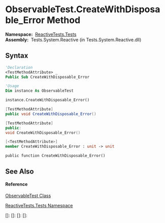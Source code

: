 # ObservableTest.CreateWithDisposable\_Error Method

**Namespace:**  [ReactiveTests.Tests](ReactiveTests.Tests\ReactiveTests.Tests.md)  
**Assembly:**  Tests.System.Reactive (in Tests.System.Reactive.dll)

## Syntax

```vb
'Declaration
<TestMethodAttribute> _
Public Sub CreateWithDisposable_Error
```

```vb
'Usage
Dim instance As ObservableTest

instance.CreateWithDisposable_Error()
```

```csharp
[TestMethodAttribute]
public void CreateWithDisposable_Error()
```

```c++
[TestMethodAttribute]
public:
void CreateWithDisposable_Error()
```

```fsharp
[<TestMethodAttribute>]
member CreateWithDisposable_Error : unit -> unit 
```

```jscript
public function CreateWithDisposable_Error()
```

## See Also

#### Reference

[ObservableTest Class](ObservableTest\ObservableTest.md)

[ReactiveTests.Tests Namespace](ReactiveTests.Tests\ReactiveTests.Tests.md)

[]: 
[]: 
[]: 
[]: 
